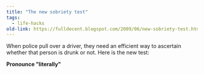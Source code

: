```yaml
---
title: "The new sobriety test"
tags: 
  - life-hacks	
old-link: https://fulldecent.blogspot.com/2009/06/new-sobriety-test.html
---
```


When police pull over a driver, they need an efficient way to ascertain whether that person is drunk or not. Here is the new test:

**Pronounce "literally"**